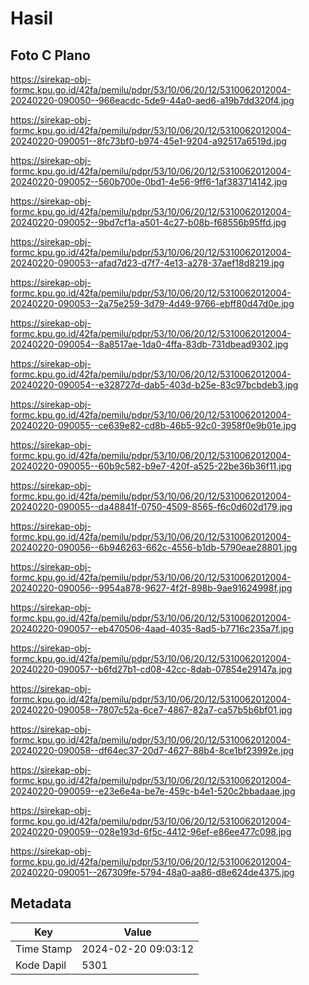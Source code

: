 # Hasil

## Foto C Plano

https://sirekap-obj-formc.kpu.go.id/42fa/pemilu/pdpr/53/10/06/20/12/5310062012004-20240220-090050--966eacdc-5de9-44a0-aed6-a19b7dd320f4.jpg

https://sirekap-obj-formc.kpu.go.id/42fa/pemilu/pdpr/53/10/06/20/12/5310062012004-20240220-090051--8fc73bf0-b974-45e1-9204-a92517a6519d.jpg

https://sirekap-obj-formc.kpu.go.id/42fa/pemilu/pdpr/53/10/06/20/12/5310062012004-20240220-090052--560b700e-0bd1-4e56-9ff6-1af383714142.jpg

https://sirekap-obj-formc.kpu.go.id/42fa/pemilu/pdpr/53/10/06/20/12/5310062012004-20240220-090052--9bd7cf1a-a501-4c27-b08b-f68556b95ffd.jpg

https://sirekap-obj-formc.kpu.go.id/42fa/pemilu/pdpr/53/10/06/20/12/5310062012004-20240220-090053--afad7d23-d7f7-4e13-a278-37aef18d8219.jpg

https://sirekap-obj-formc.kpu.go.id/42fa/pemilu/pdpr/53/10/06/20/12/5310062012004-20240220-090053--2a75e259-3d79-4d49-9766-ebff80d47d0e.jpg

https://sirekap-obj-formc.kpu.go.id/42fa/pemilu/pdpr/53/10/06/20/12/5310062012004-20240220-090054--8a8517ae-1da0-4ffa-83db-731dbead9302.jpg

https://sirekap-obj-formc.kpu.go.id/42fa/pemilu/pdpr/53/10/06/20/12/5310062012004-20240220-090054--e328727d-dab5-403d-b25e-83c97bcbdeb3.jpg

https://sirekap-obj-formc.kpu.go.id/42fa/pemilu/pdpr/53/10/06/20/12/5310062012004-20240220-090055--ce639e82-cd8b-46b5-92c0-3958f0e9b01e.jpg

https://sirekap-obj-formc.kpu.go.id/42fa/pemilu/pdpr/53/10/06/20/12/5310062012004-20240220-090055--60b9c582-b9e7-420f-a525-22be36b36f11.jpg

https://sirekap-obj-formc.kpu.go.id/42fa/pemilu/pdpr/53/10/06/20/12/5310062012004-20240220-090055--da48841f-0750-4509-8565-f6c0d602d179.jpg

https://sirekap-obj-formc.kpu.go.id/42fa/pemilu/pdpr/53/10/06/20/12/5310062012004-20240220-090056--6b946263-662c-4556-b1db-5790eae28801.jpg

https://sirekap-obj-formc.kpu.go.id/42fa/pemilu/pdpr/53/10/06/20/12/5310062012004-20240220-090056--9954a878-9627-4f2f-898b-9ae91624998f.jpg

https://sirekap-obj-formc.kpu.go.id/42fa/pemilu/pdpr/53/10/06/20/12/5310062012004-20240220-090057--eb470506-4aad-4035-8ad5-b7716c235a7f.jpg

https://sirekap-obj-formc.kpu.go.id/42fa/pemilu/pdpr/53/10/06/20/12/5310062012004-20240220-090057--b6fd27b1-cd08-42cc-8dab-07854e29147a.jpg

https://sirekap-obj-formc.kpu.go.id/42fa/pemilu/pdpr/53/10/06/20/12/5310062012004-20240220-090058--7807c52a-6ce7-4867-82a7-ca57b5b6bf01.jpg

https://sirekap-obj-formc.kpu.go.id/42fa/pemilu/pdpr/53/10/06/20/12/5310062012004-20240220-090058--df64ec37-20d7-4627-88b4-8ce1bf23992e.jpg

https://sirekap-obj-formc.kpu.go.id/42fa/pemilu/pdpr/53/10/06/20/12/5310062012004-20240220-090059--e23e6e4a-be7e-459c-b4e1-520c2bbadaae.jpg

https://sirekap-obj-formc.kpu.go.id/42fa/pemilu/pdpr/53/10/06/20/12/5310062012004-20240220-090059--028e193d-6f5c-4412-96ef-e86ee477c098.jpg

https://sirekap-obj-formc.kpu.go.id/42fa/pemilu/pdpr/53/10/06/20/12/5310062012004-20240220-090051--267309fe-5794-48a0-aa86-d8e624de4375.jpg


## Metadata

| Key        | Value               |
| ---------- | ------------------- |
| Time Stamp | 2024-02-20 09:03:12 |
| Kode Dapil | 5301                |



